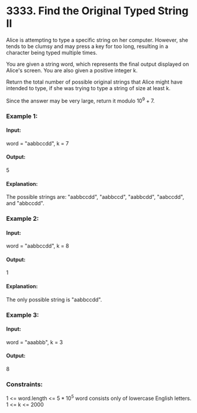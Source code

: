 # 3333. Find the Original Typed String II
Alice is attempting to type a specific string on her computer. However, she tends to be clumsy and may press a key for too long, resulting in a character being typed multiple times.

You are given a string word, which represents the final output displayed on Alice's screen. You are also given a positive integer k.

Return the total number of possible original strings that Alice might have intended to type, if she was trying to type a string of size at least k.

Since the answer may be very large, return it modulo $`10^9 + 7`$.

### Example 1:
#### Input:
word = "aabbccdd", k = 7
#### Output: 
5
#### Explanation:
The possible strings are: "aabbccdd", "aabbccd", "aabbcdd", "aabccdd", and "abbccdd".

### Example 2:
#### Input: 
word = "aabbccdd", k = 8
#### Output:
1
#### Explanation:
The only possible string is "aabbccdd".

### Example 3:
#### Input:
word = "aaabbb", k = 3
#### Output: 
8

### Constraints:
1 <= word.length <= $`5 * 10^5`$
word consists only of lowercase English letters.
1 <= k <= 2000


